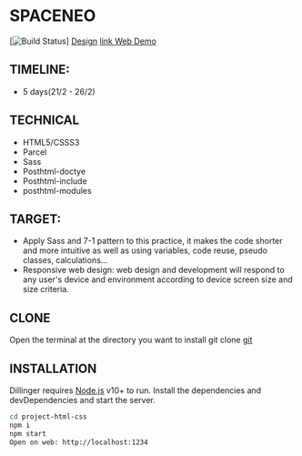 # SPACENEO

[![Build Status](https://vercel.com/mannj-nef/tito-training-space-neo)]
[Design](<https://www.figma.com/file/vWCcTjKFxSgOVxIYbHOkVi/Space%3ANeo-(Community)?node-id=1%3A2&t=87KsoArPqsIh2OFk-0>)
[link Web Demo](https://tito-training-space-neo.vercel.app/)

## TIMELINE:

- 5 days(21/2 - 26/2)

## TECHNICAL

- HTML5/CSSS3
- Parcel
- Sass
- Posthtml-doctye
- Posthtml-include
- posthtml-modules

## TARGET:

- Apply Sass and 7-1 pattern to this practice, it makes the code shorter and more intuitive as well as using variables, code reuse, pseudo classes, calculations...
- Responsive web design: web design and development will respond to any user's device and environment according to device screen size and size criteria.

## CLONE

Open the terminal at the directory you want to install
git clone [git](https://github.com/Mannj-nef/TITO-training-spaceNeo.git)

## INSTALLATION

Dillinger requires [Node.js](https://nodejs.org/) v10+ to run.
Install the dependencies and devDependencies and start the server.

```sh
cd project-html-css
npm i
npm start
Open on web: http://localhost:1234
```
